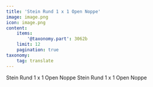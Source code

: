 ```yaml
---
title: 'Stein Rund 1 x 1 Open Noppe'
image: image.png
icon: image.png
content:
    items:
        '@taxonomy.part': 3062b
    limit: 12
    pagination: true
taxonomy:
    tag: translate
---
```


Stein Rund 1 x 1 Open Noppe
Stein Rund 1 x 1 Open Noppe
